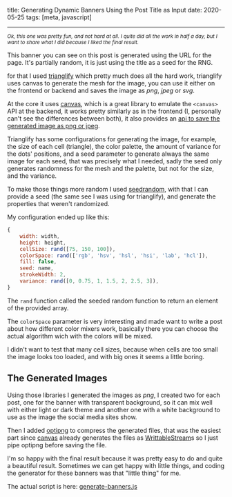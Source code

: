 title: Generating Dynamic Banners Using the Post Title as Input
date: 2020-05-25
tags: [meta, javascript]

----

<small><i>Ok, this one was pretty fun, and not hard at all. I quite did all the work in half a day, but I want to share what I did because I liked the final result.</i></small>

This banner you can see on this post is generated using the URL for the page. It's partially random, it is just using the title as a seed for the RNG.

for that I used [trianglify][trianglify] which pretty much does all the hard work, trianglify uses canvas to generate the mesh for the image, you can use it either on the frontend or backend and saves the image as _png_, _jpeg_ or _svg_.

At the core it uses [canvas][canvas], which is a great library to emulate the `<canvas>` API at the backend, it works pretty similarly as in the frontend (I, personally can't see the differences between both), it also provides an [api to save the generated image as png or jpeg][canvas-save].

Trianglify has some configurations for generating the image, for example, the size of each cell (triangle), the color palette, the amount of variance for the dots' positions, and a seed parameter to generate always the same image for each seed, that was precisely what I needed, sadly the seed only generates randomness for the mesh and the palette, but not for the size, and the variance.

To make those things more random I used [seedrandom][seedrandom], with that I can provide a seed (the same see I was using for trianglify), and generate the properties that weren't randomized.

My configuration ended up like this:

```javascript
{
    width: width,
    height: height,
    cellSize: rand([75, 150, 100]),
    colorSpace: rand(['rgb', 'hsv', 'hsl', 'hsi', 'lab', 'hcl']),
    fill: false,
    seed: name,
    strokeWidth: 2,
    variance: rand([0, 0.75, 1, 1.5, 2, 2.5, 3]),
}
```

The `rand` function called the seeded random function to return an element of the provided array.

The `colorSpace` parameter is very interesting and made want to write a post about how different color mixers work, basically there you can choose the actual algorithm wich with the colors will be mixed.

I didn't want to test that many cell sizes, because when cells are too small the image looks too loaded, and with big ones it seems a little boring.

## The Generated Images

Using those libraries I generated the images as _png_, I created two for each post, one for the banner with transparent background, so it can mix well with either light or dark theme and another one with a white background to use as the image the social media sites show.

Then I added [optipng][optipng] to compress the generated files, that was the easiest part since  [canvas][canvas] already generates the files as [WrittableStream][ws]s so I just pipe optipng before saving the file.

I'm so happy with the final result because it was pretty easy to do and quite a beautiful result. Sometimes we can get happy with little things, and coding the generator for these banners was that "little thing" for me.

The actual script is here: [generate-banners.js](https://github.com/HersonHN/hersonhn/blob/master/tools/generate-banners.js)


[trianglify]: https://trianglify.io/
[canvas]: https://www.npmjs.com/package/canvas
[canvas-save]: https://developer.aliyun.com/mirror/npm/package/canvas#canvascreatejpegstream
[seedrandom]: https://www.npmjs.com/package/seedrandom
[optipng]: https://www.npmjs.com/package/optipng
[ws]: https://nodejs.org/api/stream.html#stream_writable_streams
